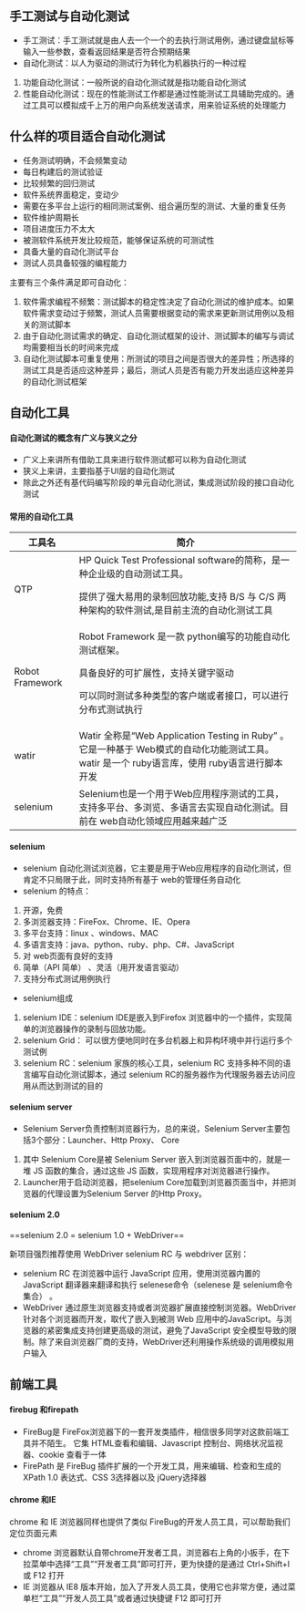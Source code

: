 ## 手工测试与自动化测试
- 手工测试：手工测试就是由人去一个一个的去执行测试用例，通过键盘鼠标等输入一些参数，查看返回结果是否符合预期结果
- 自动化测试：以人为驱动的测试行为转化为机器执行的一种过程
1. 功能自动化测试：一般所说的自动化测试就是指功能自动化测试
2. 性能自动化测试：现在的性能测试工作都是通过性能测试工具辅助完成的。通过工具可以模拟成千上万的用户向系统发送请求，用来验证系统的处理能力

## 什么样的项目适合自动化测试
- 任务测试明确，不会频繁变动
- 每日构建后的测试验证
- 比较频繁的回归测试
- 软件系统界面稳定，变动少
- 需要在多平台上运行的相同测试案例、组合遍历型的测试、大量的重复任务
- 软件维护周期长
- 项目进度压力不太大
- 被测软件系统开发比较规范，能够保证系统的可测试性
- 具备大量的自动化测试平台
- 测试人员具备较强的编程能力

主要有三个条件满足即可自动化：
1. 软件需求编程不频繁：测试脚本的稳定性决定了自动化测试的维护成本。如果软件需求变动过于频繁，测试人员需要根据变动的需求来更新测试用例以及相关的测试脚本
2. 由于自动化测试需求的确定、自动化测试框架的设计、测试脚本的编写与调试均需要相当长的时间来完成
3. 自动化测试脚本可重复使用：所测试的项目之间是否很大的差异性；所选择的测试工具是否适应这种差异；最后，测试人员是否有能力开发出适应这种差异的自动化测试框架



## 自动化工具
#### 自动化测试的概念有广义与狭义之分
- 广义上来讲所有借助工具来进行软件测试都可以称为自动化测试
- 狭义上来讲，主要指基于UI层的自动化测试
- 除此之外还有基代码编写阶段的单元自动化测试，集成测试阶段的接口自动化测试

#### 常用的自动化工具

工具名 | 简介
---|---
QTP| HP Quick Test Professional software的简称，是一种企业级的自动测试工具。<p>提供了强大易用的录制回放功能,支持 B/S 与 C/S 两种架构的软件测试,是目前主流的自动化测试工具
Robot Framework | Robot Framework 是一款 python编写的功能自动化测试框架。<p> 具备良好的可扩展性，支持关键字驱动<p>可以同时测试多种类型的客户端或者接口，可以进行分布式测试执行
watir | Watir 全称是“Web Application Testing in Ruby” 。它是一种基于 Web模式的自动化功能测试工具。watir 是一个 ruby语言库，使用 ruby语言进行脚本开发
selenium | Selenium也是一个用于Web应用程序测试的工具，支持多平台、多浏览、多语言去实现自动化测试。目前在 web自动化领域应用越来越广泛

#### selenium
- selenium 自动化测试浏览器，它主要是用于Web应用程序的自动化测试，但肯定不只局限于此，同时支持所有基于 web的管理任务自动化
- selenium 的特点：
1. 开源，免费
2. 多浏览器支持：FireFox、Chrome、IE、Opera
3. 多平台支持：linux 、windows、MAC
4. 多语言支持：java、python、ruby、php、C#、JavaScript
5. 对 web页面有良好的支持
6. 简单（API 简单） 、灵活（用开发语言驱动）
7. 支持分布式测试用例执行

- selenium组成
1. selenium IDE：selenium IDE是嵌入到Firefox 浏览器中的一个插件，实现简单的浏览器操作的录制与回放功能。
2. selenium Grid： 可以很方便地同时在多台机器上和异构环境中并行运行多个测试例
3. selenium RC：selenium 家族的核心工具，selenium RC 支持多种不同的语言编写自动化测试脚本，通过 selenium RC的服务器作为代理服务器去访问应用从而达到测试的目的

#### selenium server
- Selenium Server负责控制浏览器行为，总的来说，Selenium Server主要包括3个部分：Launcher、Http Proxy、 Core
1. 其中 Selenium Core是被 Selenium Server 嵌入到浏览器页面中的，就是一堆 JS 函数的集合，通过这些 JS 函数，实现用程序对浏览器进行操作。
2. Launcher用于启动浏览器，把selenium Core加载到浏览器页面当中，并把浏览器的代理设置为Selenium Server 的Http Proxy。

#### selenium 2.0
==selenium 2.0 = selenium 1.0 + WebDriver==

新项目强烈推荐使用 WebDriver 
selenium RC 与 webdriver 区别：
- selenium RC 在浏览器中运行 JavaScript 应用，使用浏览器内置的 JavaScript 翻译器来翻译和执行 selenese命令（selenese 是 selenium命令集合） 。
- WebDriver 通过原生浏览器支持或者浏览器扩展直接控制浏览器。WebDriver 针对各个浏览器而开发，取代了嵌入到被测 Web 应用中的JavaScript。与浏览器的紧密集成支持创建更高级的测试，避免了JavaScript 安全模型导致的限制。除了来自浏览器厂商的支持，WebDriver还利用操作系统级的调用模拟用户输入

## 前端工具
#### firebug 和firepath
- FireBug是 FireFox浏览器下的一套开发类插件，相信很多同学对这款前端工具并不陌生。 它集 HTML查看和编辑、Javascript 控制台、网络状况监视器、cookie 查看于一体
- FirePath 是 FireBug 插件扩展的一个开发工具，用来编辑、检查和生成的 XPath 1.0 表达式、CSS 3选择器以及 jQuery选择器

#### chrome 和IE
chrome 和 IE 浏览器同样也提供了类似 FireBug的开发人员工具，可以帮助我们定位页面元素
- chrome 浏览器默认自带chrome开发者工具，浏览器右上角的小扳手，在下拉菜单中选择“工具”“开发者工具”即可打开，更为快捷的是通过 Ctrl+Shift+I 或 F12 打开
- IE 浏览器从 IE8 版本开始，加入了开发人员工具，使用它也非常方便，通过菜单栏“工具”“开发人员工具”或者通过快捷键 F12 即可打开